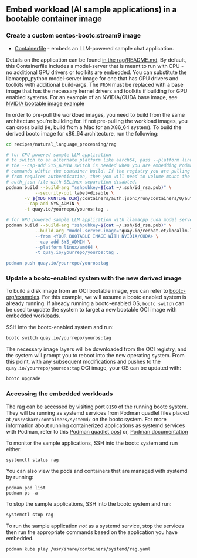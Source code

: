 ## Embed workload (AI sample applications) in a bootable container image

### Create a custom centos-bootc:stream9 image

* [Containerfile](./Containerfile) - embeds an LLM-powered sample chat application.

Details on the application can be found [in the rag/README.md](../README.md). By default, this Containerfile includes a model-server
that is meant to run with CPU - no additional GPU drivers or toolkits are embedded. You can substitute the llamacpp_python model-server image
for one that has GPU drivers and toolkits with additional build-args. The `FROM` must be replaced with a base image that has the necessary
kernel drivers and toolkits if building for GPU enabled systems. For an example of an NVIDIA/CUDA base image,
see [NVIDIA bootable image example](https://gitlab.com/bootc-org/examples/-/tree/main/nvidia?ref_type=heads)

In order to pre-pull the workload images, you need to build from the same architecture you're building for.
If not pre-pulling the workload images, you can cross build (ie, build from a Mac for an X86_64 system).
To build the derived bootc image for x86_64 architecture, run the following:

```bash
cd recipes/natural_language_processing/rag

# for CPU powered sample LLM application
# to switch to an alternate platform like aarch64, pass --platform linux/arm64
# the --cap-add SYS_ADMIN switch is needed when you are embedding Podman
# commands within the container build. If the registry you are pulling images
# from requires authentication, then you will need to volume mount the
# auth_json file with SELinux separation disabled.
podman build --build-arg "sshpubkey=$(cat ~/.ssh/id_rsa.pub)" \
           --security-opt label=disable \
	   -v ${XDG_RUNTIME_DIR}/containers/auth.json:/run/containers/0/auth.json \
	   --cap-add SYS_ADMIN \
	   -t quay.io/yourrepo/youros:tag .

# for GPU powered sample LLM application with llamacpp cuda model server
podman build --build-arg "sshpubkey=$(cat ~/.ssh/id_rsa.pub)" \
           --build-arg "model-server-image="quay.io/redhat-et/locallm-llamacpp-cuda-model-server:latest" \
           --from <YOUR BOOTABLE IMAGE WITH NVIDIA/CUDA> \
           --cap-add SYS_ADMIN \
           --platform linux/amd64 \
           -t quay.io/yourrepo/youros:tag .

podman push quay.io/yourrepo/youros:tag
```

### Update a bootc-enabled system with the new derived image

To build a disk image from an OCI bootable image, you can refer to [bootc-org/examples](https://gitlab.com/bootc-org/examples).
For this example, we will assume a bootc enabled system is already running.
If already running a bootc-enabled OS, `bootc switch` can be used to update the system to target a new bootable OCI image with embedded workloads.

SSH into the bootc-enabled system and run:

```bash
bootc switch quay.io/yourrepo/youros:tag
```

The necessary image layers will be downloaded from the OCI registry, and the system will prompt you to reboot into the new operating system.
From this point, with any subsequent modifications and pushes to the `quay.io/yourrepo/youreos:tag` OCI image, your OS can be updated with:

```bash
bootc upgrade
```

### Accessing the embedded workloads

The rag can be accessed by visiting port `8150` of the running bootc system.
They will be running as systemd services from Podman quadlet files placed at `/usr/share/containers/systemd/` on the bootc system.
For more information about running containerized applications as systemd services with Podman, refer to this
[Podman quadlet post](https://www.redhat.com/sysadmin/quadlet-podman) or, [Podman documentation](https://podman.io/docs)

To monitor the sample applications, SSH into the bootc system and run either:

```bash
systemctl status rag
```

You can also view the pods and containers that are managed with systemd by running:

```
podman pod list
podman ps -a
```

To stop the sample applications, SSH into the bootc system and run:

```bash
systemctl stop rag
```

To run the sample application _not_ as a systemd service, stop the services then
run the appropriate commands based on the application you have embedded.

```bash
podman kube play /usr/share/containers/systemd/rag.yaml
```
